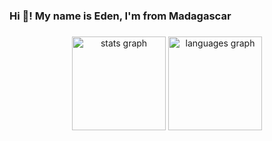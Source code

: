 <h3 align="left">Hi 👋! My name is Eden, I'm from Madagascar</h3>

###

<div align="center">
  <img src="https://github-readme-stats.vercel.app/api?username=damyeden&hide_title=false&hide_rank=false&show_icons=true&include_all_commits=true&count_private=true&disable_animations=false&theme=dracula&locale=en&hide_border=false" height="150" alt="stats graph"  />
  <img src="https://github-readme-stats.vercel.app/api/top-langs?username=damyeden&locale=en&hide_title=false&layout=compact&card_width=320&langs_count=5&theme=dracula&hide_border=false" height="150" alt="languages graph"  />
</div>

